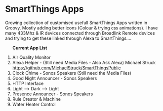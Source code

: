 # SmartThings Apps

Growing collection of customised usefull SmartThings Apps written in Groovy. Mostly adding better icons (Colour & trying css animations).
I have many 433Mhz & IR devices connected through Broadlink Remote devices and trying to get these linked through Alexa to SmartThings....


<B><UL>Current App List</UL></B>

1.    Air Quality Monitor
2.    Alexa Helper - (Still need Media Files - Also Ask Alexa) Michael Struck https://github.com/MichaelStruck/SmartThingsPublic
3.    Clock Chime - Sonos Speakers (Still need the Media Files)
4.    Good Night Announcer - Sonos Speakers
5.    HTTP Interface
6.    Light --> Dark --> Light 
7.    Presence Announcer - Sonos Speakers
8.    Rule Creator & Machine
9.    Water Heater Control
